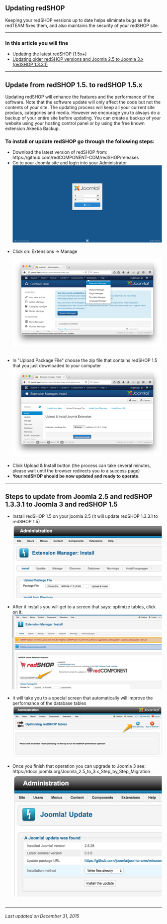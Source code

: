## Updating redSHOP
Keeping your redSHOP versions up to date helps eliminate bugs as the redTEAM fixes them, and also maintains the security of your redSHOP site.

<hr>

### In this article you will fine

<ul>
<li><a href="#update15">Updating the latest redSHOP (1.5x+)</a>
<li><a href="#update25to3">Updating older redSHOP versions and Joomla 2.5 to Joomla 3.x (redSHOP 1.3.3.1)</a>
</ul>

<hr>

<!-- Update from redSHOP 1.5. to redSHOP 1.5.x -->
<h2 id="update15">Update from redSHOP 1.5. to redSHOP 1.5.x</h2>

Updating redSHOP will enhance the features and the performance of the software. Note that the software update will only affect the code but not the contents of your site. The updating process will keep all your current site producs, categories and media. However we encourage you to always do a backup of your entire site before updating. You can create a backup of your website using your hosting control panel or by using the free known extension  Akeeba Backup.

<h3>To install or update redSHOP go through the following steps:</h3>

<ul>
<li>Download the latest version of redSHOP from: https://github.com/redCOMPONENT-COM/redSHOP/releases

<li>Go to your Joomla site and login into your Administrator
<img src="./manual/en-US/chapters/getting-started-general/img/administrator.png" class="example"/><br><br>

<li>Click on: Extensions -> Manage <br>

<img src="./manual/en-US/chapters/getting-started-general/img/img2.png" class="example"/><br><br>

<li>In "Upload Package File" choose the zip file that contains redSHOP 1.5 that you just downloaded to your computer
<img src="./manual/en-US/chapters/getting-started-general/img/img3.png" class="example"/><br><br>

<li>Click Upload & Install button (the process can take several minutes, please wait until the browser redirects you to a success page)

<li><b>Your redSHOP should be now updated and ready to operate.</b>
</ul>

<hr>

<!-- Steps to update from Joomla 2.5 and redSHOP 1.3.3.1 to Joomla 3 and redSHOP 1.5 -->
<h2 id="update25to3">Steps to update from Joomla 2.5 and redSHOP 1.3.3.1 to Joomla 3 and redSHOP 1.5</h2>

<ul>
<li>Install redSHOP 1.5 on your joomla 2.5 (it will update redSHOP 1.3.3.1 to redSHOP 1.5)
<img src="./manual/en-US/chapters/getting-started-general/img/img4.png" class="example"/><br><br>

<li>After it installs you will get to a screen that says: optimize tables, click on it.
<img src="./manual/en-US/chapters/getting-started-general/img/img5.png" class="example"/><br><br>

<li>It will take you to a special screen that automatically will improve the performance of the database tables
<img src="./manual/en-US/chapters/getting-started-general/img/img6.png" class="example"/><br><br>

<li>Once you finish that operation you can upgrade to Joomla 3 see: https://docs.joomla.org/Joomla_2.5_to_3.x_Step_by_Step_Migration
<img src="./manual/en-US/chapters/getting-started-general/img/img7.png" class="example"/><br><br>
</ul>

<hr>

<h6>Last updated on December 31, 2015</h6>